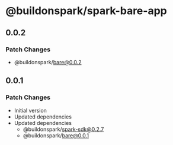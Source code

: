 # @buildonspark/spark-bare-app

## 0.0.2

### Patch Changes

- @buildonspark/bare@0.0.2

## 0.0.1

### Patch Changes

- Initial version
- Updated dependencies
- Updated dependencies
  - @buildonspark/spark-sdk@0.2.7
  - @buildonspark/bare@0.0.1
